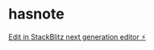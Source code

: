 # hasnote

[Edit in StackBlitz next generation editor ⚡️](https://stackblitz.com/~/github.com/lutfi-haslab/hasnote)